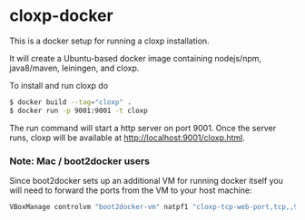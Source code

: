 # cloxp-docker

This is a docker setup for running a cloxp installation.

It will create a Ubuntu-based docker image containing nodejs/npm, java8/maven,
leiningen, and cloxp.

To install and run cloxp do

```sh
$ docker build --tag="cloxp" .
$ docker run -p 9001:9001 -t cloxp
```

The run command will start a http server on port 9001. Once the server runs, cloxp will be available at [http://localhost:9001/cloxp.html]().

### Note: Mac / boot2docker users

Since boot2docker sets up an additional VM for running docker itself you will need to forward the ports from the VM to your host machine:

```sh
VBoxManage controlvm "boot2docker-vm" natpf1 "cloxp-tcp-web-port,tcp,,9001,,9001";
```


<!--
mkdir -p m2; docker run -v $PWD/m2:/home/cloxp/.m2 -p 9001:9001 -i -t cloxp
-->